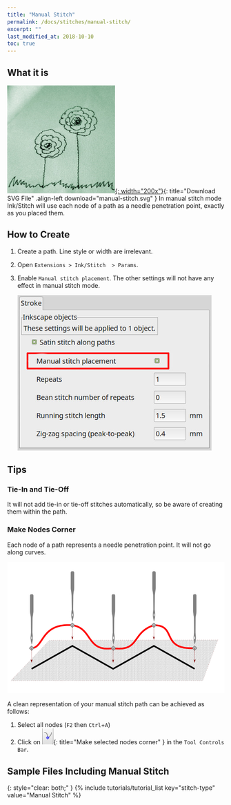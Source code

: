 ```yaml
---
title: "Manual Stitch"
permalink: /docs/stitches/manual-stitch/
excerpt: ""
last_modified_at: 2018-10-10
toc: true
---
```

## What it is
[![Manual Stitch Flowers](/assets/images/docs/manual-stitch.jpg){: width="200x"}](/assets/images/docs/manual-stitch.svg){: title="Download SVG File" .align-left download="manual-stitch.svg" }
In manual stitch mode Ink/Stitch will use each node of a path as a needle penetration point, exactly as you placed them.

## How to Create

1. Create a path. Line style or width are irrelevant.
2. Open `Extensions > Ink/Stitch  > Params`.
3. Enable `Manual stitch placement`. The other settings will not have any effect in manual stitch mode.

   ![Params Stroke](/assets/images/docs/en/params-manual-stitch.jpg)

## Tips

### Tie-In and Tie-Off

It will not add tie-in or tie-off stitches automatically, so be aware of creating them within the path.

### Make Nodes Corner

Each node of a path represents a needle penetration point. It will not go along curves.

![Manual Stitch Placement](/assets/images/docs/manual-stitch-placement.png)

A clean representation of your manual stitch path can be achieved as follows:
1. Select all nodes (`F2` then `Ctrl`+`A`)
2. Click on ![Make selected nodes corner](/assets/images/docs/tool-controls-corner.jpg){: title="Make selected nodes corner" } in the `Tool Controls Bar`.

## Sample Files Including Manual Stitch
{: style="clear: both;" }
{% include tutorials/tutorial_list key="stitch-type" value="Manual Stitch" %}

